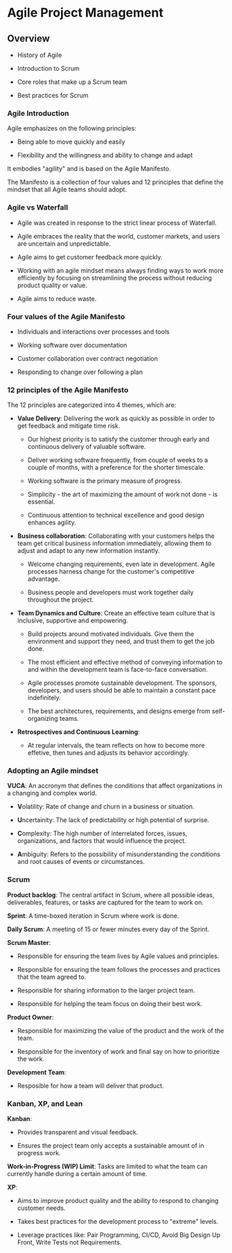 # Agile Project Management

## Overview

- History of Agile

- Introduction to Scrum

- Core roles that make up a Scrum team

- Best practices for Scrum

### Agile Introduction

Agile emphasizes on the following principles:

- Being able to move quickly and easily

- Flexibility and the willingness and ability to change and adapt

It embodies "agility" and is based on the Agile Manifesto.

The Manifesto is a collection of four values and 12 principles that define the mindset that all Agile teams should adopt.

### Agile vs Waterfall

- Agile was created in response to the strict linear process of Waterfall.

- Agile embraces the reality that the world, customer markets, and users are uncertain and unpredictable.

- Agile aims to get customer feedback more quickly.

- Working with an agile mindset means always finding ways to work more efficiently by focusing on streamlining the process without reducing product quality or value.

- Agile aims to reduce waste.

### Four values of the Agile Manifesto

- Individuals and interactions over processes and tools

- Working software over documentation

- Customer collaboration over contract negotiation

- Responding to change over following a plan

### 12 principles of the Agile Manifesto

The 12 principles are categorized into 4 themes, which are:

- **Value Delivery**: Delivering the work as quickly as possible in order to get feedback and mitigate time risk.

	- Our highest priority is to satisfy the customer through early and continuous delivery of valuable software.

	- Deliver working software frequently, from couple of weeks to a couple of months, with a preference for the shorter timescale.

	- Working software is the primary measure of progress.

	- Simplicity - the art of maximizing the amount of work not done - is essential.

	- Continuous attention to technical excellence and good design enhances agility.

- **Business collaboration**: Collaborating with your customers helps the team get critical business information immediately, allowing them to adjust and adapt to any new information instantly.

	- Welcome changing requirements, even late in development. Agile processes harness change for the customer's competitive advantage.

	- Business people and developers must work together daily throughout the project.

- **Team Dynamics and Culture**: Create an effective team culture that is inclusive, supportive and empowering.

	- Build projects around motivated individuals. Give them the environment and support they need, and trust them to get the job done.

	- The most efficient and effective method of conveying information to and within the development team is face-to-face conversation.

	- Agile processes promote sustainable development. The sponsors, developers, and users should be able to maintain a constant pace indefinitely.

	- The best architectures, requirements, and designs emerge from self-organizing teams.

- **Retrospectives and Continuous Learning**: 

	- At regular intervals, the team reflects on how to become more effetive, then tunes and adjusts its behavior accordingly.

### Adopting an Agile mindset

**VUCA**: An accronym that defines the conditions that affect organizations in a changing and complex world.

- **V**olatility: Rate of change and churn in a business or situation.

- **U**ncertainity: The lack of predictability or high potential of surprise.

- **C**omplexity: The high number of interrelated forces, issues, organizations, and factors that would influence the project.

- **A**mbiguity: Refers to the possibility of misunderstanding the conditions and root causes of events or circumstances.

### Scrum

**Product backlog**: The central artifact in Scrum, where all possible ideas, deliverables, features, or tasks are captured for the team to work on.

**Sprint**: A time-boxed iteration in Scrum where work is done.

**Daily Scrum**: A meeting of 15 or fewer minutes every day of the Sprint.

**Scrum Master**:

- Responsible for ensuring the team lives by Agile values and principles.

- Responsible for ensuring the team follows the processes and practices that the team agreed to.

- Responsible for sharing information to the larger project team.

- Responsible for helping the team focus on doing their best work.

**Product Owner**:

- Responsible for maximizing the value of the product and the work of the team.

- Responsible for the inventory of work and final say on how to prioritize the work.

**Development Team**:

- Resposible for how a team will deliver that product.

### Kanban, XP, and Lean

**Kanban**:

- Provides transparent and visual feedback.

- Ensures the project team only accepts a sustainable amount of in progress work.

**Work-in-Progress (WIP) Limit**: Tasks are limited to what the team can currently handle during a certain amount of time.

**XP**:

- Aims to improve product quality and the ability to respond to changing customer needs.

- Takes best practices for the development process to "extreme" levels.

- Leverage practices like: Pair Programming, CI/CD, Avoid Big Design Up Front, Write Tests not Requirements.



